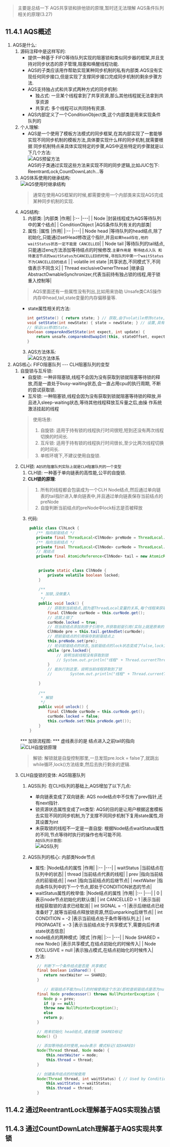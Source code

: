 > 主要是总结一下 AQS共享锁和排他锁的原理,暂时还无法理解 AQS条件队列相关的原理(3.27)
## 11.4.1 AQS概述
1. AQS是什么:  
    1. 源码注释中是这样写的:
        - 提供一种基于 FIFO等待队列实现的阻塞锁和类似同步器的框架,并且支持对同步状态的原子管理,阻塞和唤醒线程功能.
        - AQS的子类应该用作帮助实现某种同步机制的私有内部类.AQS没有实现任何同步接口,但是实现了支撑同步接口完成同步机制的剩余步骤方法.
        - AQS支持独占式和共享式两种方式的同步机制:  
            - 独占式: 一旦某个线程拿到了共享资源,那么其他线程就无法拿到共享资源
            - 共享式: 多个线程可以共同持有资源.  
        - AQS内部定义了一个ConditionObject类,这个内部类是用来实现条件队列的
    2. 个人理解:
        - AQS是一个使用了模板方法模式的同步框架,在其内部实现了一套能够实现不同同步机制的模板方法,具体要实现什么样的同步机制,就需要根据
        同步机制特点来具体实现特定的步骤,AQS中这些特定的步骤就是以下几个方法:  
        ![AQS预留方法](../../_media/chapter11_MultiThread/4_AQS/AQS预留方法.png)  
          AQS的子类通过实现这些方法来实现不同的同步逻辑,比如JUC包下: ReentrantLock,CountDownLatch...等
    3. AQS体系使用的继承结构:  
        ![AQS使用时继承结构](../../_media/chapter11_MultiThread/4_AQS/AQS使用时的继承结构.png)  
        > 通常在使用AQS框架的时候,都需要使用一个内部类来实现AQS完成某种同步机制的实现.
    4. AQS结构:
        1. 内部类:
           |内部类                           |作用|
           |:--                             |---|
           | Node                           |封装线程成为AQS等待队列中的某个结点|
           | ConditionObject                |AQS条件队列有关的内部类|
        2. 属性:
           |属性                             |作用|
           |:--                             |---|
           | Node head                      |等待队列的head结点,除了初始化,只能通过setHead修改这个指针,并且`如果head存在,他的waitStatus状态一定不能是 CANCELLED`|
           | Node tail                      |等待队列的tail结点,只能通过enq方法添加等待结点的时候修改.`主要作用是 等待结点入队 和 待激活节点的waitStatus为CANCELLED的时候,寻找队列中第一个waitStatus不为CANCELLED的结点` |
           | volatile int state             |共享状态,不同模式下,不同值表示不同含义|
           | Thread exclusiveOwnerThread    |继承自AbstractOwnableSynchronizer,代表当前持有独占锁的线程,用于锁重入控制等|
       > AQS里面还有一些属性没有列出,比如用来协助 Unsafe类CAS操作内存中head,tail,state变量的内存偏移量等.
        - state属性相关的方法:
        ```java
           int getState() { return state; } // 获取,由于volatile修饰state,获取出来的
           void setState(int newState) { state = newState; } // 设置,具有volatile的内存语义
           // 保证cas修改State.
           boolean compareAndSetState(int expect, int update) {
               return unsafe.compareAndSwapInt(this, stateOffset, expect, update);
           }
        ```
        3. AQS方法体系:  
       ![AQS方法体系](../../_media/chapter11_MultiThread/4_AQS/AQS方法体系.png)
2. AQS核心: FIFO阻塞队列 --- CLH阻塞队列的变型
    1. 自旋锁与互斥锁:
        - 自旋锁: 一种非阻塞锁,线程不会因为没有获取到锁就阻塞等待锁的释放,而是一直处于busy-waiting状态,会一直占用cpu的执行周期,
          不断的尝试获取锁.
        - 互斥锁: 一种阻塞锁,线程会因为没有获取到锁就阻塞等待锁的释放,并且进入sleep-waiting状态,等待其他线程释放互斥量之后,由操
          作系统激活挂起的线程
        > 使用场景: 
        > 1. 自旋锁: 适用于持有锁的线程执行时间很短,短到还没有两次线程切换的时间长.
        > 2. 互斥锁: 适用于持有锁的线程执行时间很长,至少比两次线程切换的时间长.
        > 3. 单核环境下,不建议使用自旋锁.
    2. CLH锁: `AQS的阻塞队列实际上就是CLH阻塞队列的一个变型`
        1. CLH锁: 一种基于单向链表的高性能,公平的自旋锁.
        2. **CLH锁的原理**:
        > 1. 所有的线程都会包装成为一个CLH Node结点,然后通过单向链表的tail指针进入单向链表中,并且通过单向链表保存当前结点的preNode
        > 2. 自旋判断当前结点的preNode中lock标志是否被释放
        3. 代码:
        ```java
            public class ClhLock {
               /** 指向前驱结点 */
               private final ThreadLocal<ClhNode> preNode = ThreadLocal.withInitial(ClhNode::new);
               /** 指向当前结点 */
               private final ThreadLocal<ClhNode> curNode = ThreadLocal.withInitial(ClhNode::new);
               // 尾结点
               private final AtomicReference<ClhNode> tail = new AtomicReference<>(new ClhNode());
            
            
                private static class ClhNode {
                    private volatile boolean locked;
                }
            
                /**
                 * 加锁,没做重入
                 */
                public void lock() {
                    // 获取到当前结点,因为是ThreadLocal变量的关系,每个线程来获取到的都是新的item
                    final ClhNode curNode = this.curNode.get();
                    // 这就上锁了
                    curNode.locked = true;
                    // 将当前结点添加到原子引用中,并获取前驱引用(实际上就是原来的当前结点)
                    ClhNode pre = this.tail.getAndSet(curNode);
                    // 把前驱结点的引用保存到前驱结点上
                    this.preNode.set(pre);
                    // 轮训前驱结点的状态,当前驱结点的lock状态变成了false,lock方法结束,表示当前结点的lock成功,
                    while (pre.locked){
                        // 说明当前线程没有获取到锁
                        // System.out.println("线程" + Thread.currentThread().getName() + "没能获取到锁,开始自旋等待！！！");
                    }
                    // 能执行到这里，说明当前线程获取到了锁
                    //        System.out.println("线程" + Thread.currentThread().getName() + "获取到了锁！！！");
            
                }
            
                /**
                 * 解锁
                 */
                public void unlock() {
                    final ClhNode curNode = this.curNode.get();
                    curNode.locked = false;
                    this.curNode.set(this.preNode.get());
                }
            }
        ```
       *** 加锁流程图: ***  虚线表示的是 结点进入之前tail的指向
       ![CLH自旋锁原理](../../_media/chapter11_MultiThread/4_AQS/CLH自旋锁原理.png)  
       > 解锁: 解锁就是自旋控制那里,一旦发现pre.lock = false了,就跳出while循环,lock()方法结束,然后去执行剩余的逻辑.  
    3. CLH自旋锁的变体: AQS阻塞队列
        1. AQS队列: 在CLH队列的基础上,AQS增加了以下几点:
            - 单向链表变成了双向链表: AQS node结点中不仅有了prev指针,还有next指针.
            - 锁资源状态属性变成了int类型: AQS的目的是让用户根据这套模板去实现不同的同步机制,为了支撑不同同步机制下复用state属性,将其设置为int
            - 未获取锁的线程不一定是一直自旋: 根据Node结点waitStatus属性的不同,节点等待时执行的操作也有可能不同.  
            `AQS队列示意图`:  
            ![AQS队列](../../_media/chapter11_MultiThread/4_AQS/AQS队列.png)
        
        2. AQS队列的核心: 内部类Node节点
            - 属性:
           |Node结点的属性  |作用|
           |:--           |---|
           | waitStatus   |当前结点在队列中的状态|
           | thread       |当前结点代表的线程|
           | prev         |指向当前结点的前驱结点|
           | next         |指向当前结点的后继节点|
           | nextWaiter   |指向条件队列中的下一个节点,即处于CONDITION状态的节点|
           - waitStatus属性的枚举值:
           |Node结点的属性  |作用|
           |:--           |---|
           | 0                       |表示node节点初始化的默认值|
           | int CANCELLED =  1      |表示当前线程获取锁的请求已经取消|
           | int SIGNAL    = -1      |表示后继结点已经准备好了,就等当前结点释放锁资源,然后unparking后继节点|
           | int CONDITION = -2      |表示当前结点处于条件等待队列上|
           | int PROPAGATE = -3      |表示当前结点处于共享模式下,需要向后传递state状态信息|
           - node结点的两种模式:
           |模式           |作用|
           |:--           |---|
           | Node SHARED = new Node()   |表示共享模式,在结点初始化的时候传入|
           | Node EXCLUSIVE = null      |表示独占模式,在结点初始化的时候传入|
           - 方法:
           ```java
               // 判断下一个条件结点是否是 共享模式
               final boolean isShared() {
                  return nextWaiter == SHARED;
               }
                  
                  // 前驱结点不能为null的时候使用这个方法(即检查前驱结点是否为null).可以不要null检查,现在这样做是为了协助vm的.
               final Node predecessor() throws NullPointerException {
                  Node p = prev;
                  if (p == null)
                  throw new NullPointerException();
                  else
                  return p;
               }
        
               // 用来初始化 head结点,或者创建 SHARED标记
               Node() {}
        
               // 添加等待结点时使用,mode表示 模式标记(如SHARED)
               Node(Thread thread, Node mode) {     
                   this.nextWaiter = mode;
                   this.thread = thread;
               }
        
               // 创建条件结点的时候使用
               Node(Thread thread, int waitStatus) { // Used by Condition
                   this.waitStatus = waitStatus;
                   this.thread = thread;
               }
           ```
## 11.4.2 通过ReentrantLock理解基于AQS实现独占锁
## 11.4.3 通过CountDownLatch理解基于AQS实现共享锁